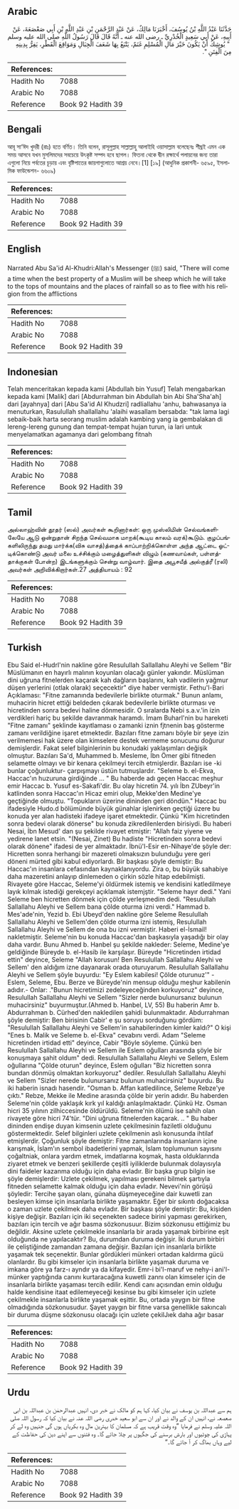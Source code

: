 ## Arabic


<div dir="rtl" lang="ar" style={{fontSize:'larger',backgroundColor:'#f8f9fa',padding:20}}>
حَدَّثَنَا عَبْدُ اللَّهِ بْنُ يُوسُفَ، أَخْبَرَنَا مَالِكٌ، عَنْ عَبْدِ الرَّحْمَنِ بْنِ عَبْدِ اللَّهِ بْنِ أَبِي صَعْصَعَةَ، عَنْ أَبِيهِ، عَنْ أَبِي سَعِيدٍ الْخُدْرِيِّ ـ رضى الله عنه ـ أَنَّهُ قَالَ قَالَ رَسُولُ اللَّهِ صلى الله عليه وسلم ‏ "‏ يُوشِكُ أَنْ يَكُونَ خَيْرَ مَالِ الْمُسْلِمِ غَنَمٌ، يَتْبَعُ بِهَا شَعَفَ الْجِبَالِ وَمَوَاقِعَ الْقَطْرِ، يَفِرُّ بِدِينِهِ مِنَ الْفِتَنِ ‏"‏‏.‏
</div>
<div style={{backgroundColor:'#f8f9fa',padding:20, marginBottom: 10}}><table> <thead> <tr> <th>References:</th> <th></th> </tr> </thead> <tbody><tr><td>Hadith No</td><td>7088</td></tr><tr><td>Arabic No</td><td>7088</td></tr><tr><td>Reference</td><td>Book 92 Hadith 39</td></tr></tbody></table></div>

## Bengali


<div dir="ltr" lang="bn" style={{fontSize:'larger',backgroundColor:'#f8f9fa',padding:20}}>
আবূ সা‘ঈদ খুদরী (রাঃ) হতে বর্ণিত। তিনি বলেন, রাসূলুল্লাহ সাল্লাল্লাহু আলাইহি ওয়াসাল্লাম বলেছেনঃ শীঘ্রই এমন এক সময় আসবে যখন মুসলিমদের সবচেয়ে উৎকৃষ্ট সম্পদ হবে ছাগল। ফিতনা থেকে দ্বীন রক্ষার্থে পলায়নের জন্য তারা এগুলো নিয়ে পর্বতের চূড়ায় এবং বৃষ্টিপাতের জায়গাগুলোতে আশ্রয় নেবে।[1] [১৯] (আধুনিক প্রকাশনী- ৬৫৯৫, ইসলামিক ফাউন্ডেশন- ৬৬০৯)
</div>
<div style={{backgroundColor:'#f8f9fa',padding:20, marginBottom: 10}}><table> <thead> <tr> <th>References:</th> <th></th> </tr> </thead> <tbody><tr><td>Hadith No</td><td>7088</td></tr><tr><td>Arabic No</td><td>7088</td></tr><tr><td>Reference</td><td>Book 92 Hadith 39</td></tr></tbody></table></div>

## English


<div dir="ltr" lang="en" style={{fontSize:'larger',backgroundColor:'#f8f9fa',padding:20}}>
Narrated Abu Sa'id Al-Khudri:Allah's Messenger (ﷺ) said, "There will come a time when the best property of a Muslim will be sheep which he will take to the tops of mountains and the places of rainfall so as to flee with his religion from the afflictions
</div>
<div style={{backgroundColor:'#f8f9fa',padding:20, marginBottom: 10}}><table> <thead> <tr> <th>References:</th> <th></th> </tr> </thead> <tbody><tr><td>Hadith No</td><td>7088</td></tr><tr><td>Arabic No</td><td>7088</td></tr><tr><td>Reference</td><td>Book 92 Hadith 39</td></tr></tbody></table></div>

## Indonesian


<div dir="ltr" lang="id" style={{fontSize:'larger',backgroundColor:'#f8f9fa',padding:20}}>
Telah menceritakan kepada kami [Abdullah bin Yusuf] Telah mengabarkan kepada kami [Malik] dari [Abdurrahman bin Abdullah bin Abi Sha'Sha'ah] dari [ayahnya] dari [Abu Sa'id Al Khudzri] radliallahu 'anhu, bahwasanya ia menuturkan, Rasulullah shallallahu 'alaihi wasallam bersabda: "tak lama lagi sebaik-baik harta seorang muslim adalah kambing yang ia gembalakan di lereng-lereng gunung dan tempat-tempat hujan turun, ia lari untuk menyelamatkan agamanya dari gelombang fitnah
</div>
<div style={{backgroundColor:'#f8f9fa',padding:20, marginBottom: 10}}><table> <thead> <tr> <th>References:</th> <th></th> </tr> </thead> <tbody><tr><td>Hadith No</td><td>7088</td></tr><tr><td>Arabic No</td><td>7088</td></tr><tr><td>Reference</td><td>Book 92 Hadith 39</td></tr></tbody></table></div>

## Tamil


<div dir="ltr" lang="ta" style={{fontSize:'larger',backgroundColor:'#f8f9fa',padding:20}}>
அல்லாஹ்வின் தூதர் (ஸல்) அவர்கள் கூறினார்கள்: ஒரு முஸ்லிமின் செல்வங்களிலேயே ஆடு ஒன்றுதான் சிறந்த செல்வமாக மாறக்(கூடிய காலம் வரக்)கூடும். குழப்பங்களிலிருந்து தமது மார்க்க(விசு வாசத்)த்தைக் காப்பாற்றிக்கொள்ள அந்த ஆட்டை ஓட்டிக்கொண்டு அவர் மலை உச்சிக்கும் மழைத்துளிகள் விழும் (கணவாய்கள், பள்ளத்தாக்குகள் போன்ற) இடங்களுக்கும் சென்று வாழ்வார். இதை அபூசயீத் அல்குத்ரீ (ரலி) அவர்கள் அறிவிக்கிறார்கள்.27 அத்தியாயம் : 92
</div>
<div style={{backgroundColor:'#f8f9fa',padding:20, marginBottom: 10}}><table> <thead> <tr> <th>References:</th> <th></th> </tr> </thead> <tbody><tr><td>Hadith No</td><td>7088</td></tr><tr><td>Arabic No</td><td>7088</td></tr><tr><td>Reference</td><td>Book 92 Hadith 39</td></tr></tbody></table></div>

## Turkish


<div dir="ltr" lang="tr" style={{fontSize:'larger',backgroundColor:'#f8f9fa',padding:20}}>
Ebu Said el-Hudrl'nin nakline göre Resulullah Sallallahu Aleyhi ve Sellem "Bir Müslümanın en hayırlı malının koyunları olacağı günler yakındır. Müslüman dini uğruna fitnelerden kaçarak kah dağların başlarını, kah vadilerin yağmur düşen yerlerini (otlak olarak) seçecektir" diye haber vermiştir. Fethu'l-Bari Açıklaması: "Fitne zamanında bedevilerle birlikte oturmak." Bunun anlamı, muhacirin hicret ettiği beldeden çıkarak bedevilerle birlikte oturması ve hicretinden sonra bedevi haline dönmesidir. O sıralarda Nebi s.a.v.'in izin verdikleri hariç bu şekilde davranmak haramdı. İmam Buharl'nin bu hareketi "Fitne zamanı" şeklinde kayıtlaması o zamanki iznin fjtnenin baş gösterme zamanı verildiğine işaret etmektedir. Bazıları fitne zamanı böyle bir şeye izin verilmemesi hak üzere olan kimselere destek vermeme sonucunu doğurur demişlerdir. Fakat selef bilginlerinin bu konudaki yaklaşımları değişik olmuştur. Bazıları Sa'd, Muhammed b. Mesleme, İbn Ömer gibi fitneden selamette olmayı ve bir kenara çekilmeyi tercih etmişlerdir. Bazıları ise -ki bunlar çoğunluktur- çarpışmayı üstün tutmuşlardır. "Seleme b. el-Ekva, Haccac'ın huzuruna girdiğinde ... " Bu haberde adı geçen Haccac meşhur emir Haccac b. Yusuf es-Sakafi'dir. Bu olay hicretin 74. yılı İbn ZUbeyr'in katlinden sonra Haccac'ın Hicaz emiri olup, Mekke'den Medine'ye geçtiğinde olmuştu. "Topukların üzerine dininden geri döndün." Haccac bu ifadesiyle Hudo.d bölümünde büyük günahlar işlenirken geçtiği üzere bu konuda yer alan hadisteki ifadeye işaret etmektedir. Çünkü "Kim hicretinden sonra bedevi olarak dönerse" bu konuda zikredilenlerden birisiydi. Bu haberi Nesai, İbn Mesud' dan şu şekilde rivayet etmiştir: "Allah faiz yiyene ve yedirene lanet etsin. "(Nesai, Zinet) Bu hadiste "Hicretinden sonra bedevi olarak dönene" ifadesi de yer almaktadır. İbnü'l-Esir en-Nihaye'de şöyle der: Hicretten sonra herhangi bir mazereti olmaksızın bulunduğu yere geri döneni mürted gibi kabul ediyorlardı. Bir başkası şöyle demiştir: Bu Haccac'ın insanlara cefasından kaynaklanıyordu. Zira o, bu büyük sahabiye daha mazeretini anlayıp dinlemeden o çirkin sözle hitap edebilmişti. Rivayete göre Haccac, Seleme'yi öldürmek istemiş ve kendisini katledilmeye layık kılmak istediği gerekçeyi açıklamak istemjştir. "Seleme hayır dedi." Yani Seleme ben hicretten dönmek için çölde yerIeşmedim dedi. "Resulullah Sallallahu Aleyhi ve Sellem bana çölde oturma izni verdi." Hammad b. Mes'ade'nin, Yezid b. Ebi Ubeyd'den nakline göre Seleme Resulullah Sallallahu Aleyhi ve Sellem'den çölde oturma izni istemiş, Resulullah Sallallahu Aleyhi ve Sellem de ona bu izni vermiştir. Haberi el-İsmail! nakletmiştir. Seleme'nin bu konuda Haccac'dan başkasıyla yaşadığı bir olay daha vardır. Bunu Ahmed b. Hanbel şu şekilde nakleder: Seleme, Medine'ye geldiğinde Büreyde b. el-Hasib ile karşılaşır. Büreyde "Hicretinden irtidad ettin" deyince, Seleme "Allah korusun! Ben Resulullah Sallallahu Aleyhi ve Sellem' den aldığım izne dayanarak orada oturuyarum. Resulullah Sallallahu Aleyhi ve Sellem şöyle buyurdu: "Ey Eslem kabilesi! Çölde oturunuz'" -Eslem, Seleme, Ebu. Berze ve Büreyde'nin mensup olduğu meşhur kabilenin adıdır.- Onlar: ."Bunun hicretimizi zedeleyeceğinden korkuyoruz" deyince, Resulullah Sallallahu Aleyhi ve Sellem "Sizler nerde bulunursanız bulunun muhacirsiniz" buyurmuştur.(Ahmed b. Hanbel, LV, 55) Bu haberin Amr b. Abdurrahman b. Cürhed'den nakledilen şahidi bulunmaktadır. Abdurrahman şöyle demiştir: Ben birisinin Cabir' e şu soruyu sorduğunu gördüm: "Resulullah Sallallahu Aleyhi ve Sellem'in sahabilerinden kimler kaldı?" O kişi "Enes b. Malik ve Seleme b. el-Ekva" cevabını verdi. Adam "Seleme hicretinden irtidad etti" deyince, Cabir "Böyle söyleme. Çünkü ben Resulullah Sallallahu Aleyhi ve Sellem ile Eslem oğulları arasında şöyle bir konuşmaya şahit oldum" dedi. Resulullah Sallallahu Aleyhi ve Sellem, Eslem oğullarına "Çölde oturun" deyince, Eslem oğulları "Biz hicretten sonra bundan dönmüş olmaktan korkuyoruz" dediler. Resulullah Sallallahu Aleyhi ve Sellem "Sizler nerede bulunursanız bulunun muhacirsiniz" buyurdu. Bu iki haberin isnadı hasendir. "Osman b. Affan katledilince, Seleme Rebze'ye çıktı." Rebze, Mekke ile Medine arasında çölde bir yerin adıdır. Bu haberden Seleme'nin çölde yaklaşık kırk yıl kaldığı anlaşılmaktadır. Çünkü Hz. Osman hicri 35 yılının zilhiccesinde öldürüldü. Seleme'nin ölümü ise sahih olan rivayete göre hicri 74'tür. "Dini uğruna fitnelerden kaçarak. .. " Bu haber dininden endişe duyan kimsenin uzlete çekilmesinin faziletli olduğunu göstermektedir. Selef bilginleri uzlete çekilmenin aslı konusunda ihtilaf etmişlerdir. Çoğunluk şöyle demiştir: Fitne zamanlarında insanların içine karışmak, İslam'ın sembol ibadetlerini yapmak, İslam toplumunun sayısını çoğaltniak, onlara yardım etmek, imdatlarına koşmak, hasta olduklarında ziyaret etmek ve benzeri şekillerde çeşitli iyiliklerde bulunmak dolayısıyla dini faideler kazanma olduğu için daha evladır. Bir başka grup bilgin ise şöyle demişlerdir: Uzlete çekilmek, yapılması gerekeni bilmek şartıyla fitneden selamette kalmak olduğu için daha evladır. Nevevi'nin görüşü şöyledir: Tercihe şayan olanı, günaha düşmeyeceğine dair kuwetli zan besleyen kimse için insanlarla birlikte yaşamaktır. Eğer bir sıkıntı doğacaksa o zaman uzlete çekilmek daha evladır. Bir başkası şöyle demiştir: Bu, kişiden kişiye değişir. Bazıları için iki seçenekten sadece birini yapması gerekirken, bazıları için tercih ve ağır basma sözkonusuur. Bizim sözkonusu ettiğimiz bu değildir. Aksine uzlete çekilmekle insanlarla bir arada yaşamak birbirine eşit olduğunda ne yapılacaktır? Bu, durumdan duruma değişir. İki durum birbiri ile çeliştiğinde zamandan zamana değişir. Bazıları için insanlarla birlikte yaşamak tek seçenektir. Bunlar gördükleri münkeri ortadan kaldırma gücü olanlardır. Bu gibi kimseler için insanlarla birlikte yaşamak duruma ve imkana göre ya farz-ı ayndır ya da kifayedir. Emr-i bi'l-maruf ve nehy-i ani'l-münker yaptığında canını kurtaracağına kuwetli zannı olan kimseler için de insanlarla birlikte yaşaması tercih edilir. Kendi canı açısından emin olduğu halde kendisine itaat edilemeyeceği kesinse bu gibi kimseler için uzlete çekilmekle insanlarla birlikte yaşamak eşittir. Bu, ortada yaygın bir fitne olmadığında sözkonusudur. Şayet yaygın bir fitne varsa genellikle sakıncalı bir duruma düşme sözkonusu olacağı için uzlete çekilJıek daha ağır basar
</div>
<div style={{backgroundColor:'#f8f9fa',padding:20, marginBottom: 10}}><table> <thead> <tr> <th>References:</th> <th></th> </tr> </thead> <tbody><tr><td>Hadith No</td><td>7088</td></tr><tr><td>Arabic No</td><td>7088</td></tr><tr><td>Reference</td><td>Book 92 Hadith 39</td></tr></tbody></table></div>

## Urdu


<div dir="rtl" lang="ur" style={{fontSize:'larger',backgroundColor:'#f8f9fa',padding:20}}>
ہم سے عبداللہ بن یوسف نے بیان کیا، کہا ہم کو مالک نے خبر دی، انہیں عبدالرحمٰن بن عبداللہ بن ابی صعصعہ نے، انہیں ان کے والد نے اور ان سے ابو سعید خدری رضی اللہ عنہ نے بیان کیا کہ رسول اللہ صلی اللہ علیہ وسلم نے فرمایا ”وہ وقت قریب ہے کہ مسلمان کا بہترین مال وہ بکریاں ہوں گی جنہیں وہ لے کر پہاڑی کی چوٹیوں اور بارش برسنے کی جگہوں پر چلا جائے گا۔ وہ فتنوں سے اپنے دین کی حفاظت کے لیے وہاں بھاگ کر آ جائے گا۔“
</div>
<div style={{backgroundColor:'#f8f9fa',padding:20, marginBottom: 10}}><table> <thead> <tr> <th>References:</th> <th></th> </tr> </thead> <tbody><tr><td>Hadith No</td><td>7088</td></tr><tr><td>Arabic No</td><td>7088</td></tr><tr><td>Reference</td><td>Book 92 Hadith 39</td></tr></tbody></table></div>